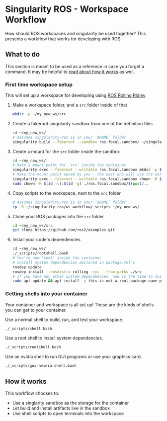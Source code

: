 # Singularity ROS - Workspace Workflow

How should ROS workspaces and singularity be used together?
This presents a workflow that works for developing with ROS.

## What to do

This section is meant to be used as a reference in case you forget a command.
It may be helpful to [read about how it works](#how-it-works) as well.

### First time workspace setup

This will set up a workspace for developing using [ROS Rolling Ridley](https://index.ros.org/doc/ros2/Releases/#rolling-distribution).

1. Make a workspace folder, and a `src` folder inside of that
    ```bash
    mkdir -p ~/my_new_ws/src
    ```
1. Create a fakeroot singularity sandbox from one of the definition files
    ```bash
    cd ~/my_new_ws/
    # Assumes singularity-ros is in your `$HOME` folder
    singularity build --fakeroot --sandbox ros.focal.sandbox/ ~/singularity-ros/definition_files/ros.focal.def
    ```
1. Create a mount for the `src` folder inside the sandbox
    ```bash
    cd ~/my_new_ws/
    # Make a mount point for `src` inside the container
    singularity exec --fakeroot --writable ros.focal.sandbox mkdir -p $(pwd)/src
    # Make the mount point owned by you - the user who will use the workspace
    singularity exec --fakeroot --writable ros.focal.sandbox chown -R $(whoami) $(pwd)
    sudo chown -R $(id -u):$(id -g) ./ros.focal.sandbox/$(pwd)/..
    ```
1. Copy scripts to the workspace, next to the `src` folder
    ```bash
    # Assumes singularity-ros is in your `$HOME` folder
    cp -R ~/singularity-ros/ws_workflow/_scripts ~/my_new_ws/
    ```
1. Clone your ROS packages into the `src` folder
    ```bash
    cd ~/my_new_ws/src
    git clone https://github.com/ros2/examples.git
    ```
1.  Install your code's dependencies
    ```bash
    cd ~/my_new_ws/
    ./_scripts/rootshell.bash
    # You're now 'root' inside the container
    # Install system dependencies declared in package.xml's
    rosdep update
    rosdep install --rosdistro rolling -ryi --from-paths ./src
    # If you have any other system dependencies, now is the time to install them
    sudo apt update && apt install -y this-is-not-a-real-package-name-put-your-stuff-here
    ```

### Getting shells into your container

Your container and workspace is all set up!
These are the kinds of shells you can get to your container.

Use a normal shell to build, run, and test your workspace.

```bash
./_scripts/shell.bash
```

Use a root shell to install system dependencies.

```bash
./_scripts/rootshell.bash
```

Use an nvidia shell to run GUI programs or use your graphics card.

```bash
./_scripts/gui-nvidia-shell.bash
```

## How it works

This workflow chooses to:

* Use a singlarity sandbox as the storage for the container
* Let build and install artifacts live in the sandbox
* Use shell scripts to open terminals into the workspace
